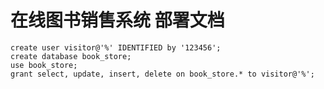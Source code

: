 # 在线图书销售系统 部署文档

```mysql
create user visitor@'%' IDENTIFIED by '123456';
create database book_store;
use book_store;
grant select, update, insert, delete on book_store.* to visitor@'%';
```